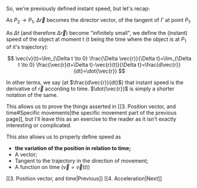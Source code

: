 

So, we're previously defined instant speed, but let's recap:

As $P_2\rightarrow P_1$, $\Delta\vec{r}$ becomes the director vector, of the tangent of $\Gamma$ at point $P_1$.

As $\Delta t$ (and therefore $\Delta\vec{r}$) become "infinitely small", we define the (instant) speed of the object at moment t (t being the time where the object is at $P_1$ of it's trajectory):

$$
\vec{v}(t)=\lim_{\Delta t \to 0} \frac{\Delta \vec{r}}{\Delta t}=\lim_{\Delta t \to 0} \frac{\vec{r}(t+\Delta t)-\vec{r}(t)}{\Delta t}=\frac{d\vec{r}}{dt}=\dot{\vec{r}}
$$


In other terms, we say (at $\frac{d\vec{r}}{dt}$) that instant speed is the derivative of $\vec{r}$ according to time. $\dot{\vec{r}}$ is simply a shorter notation of the same.


This allows us to prove the things asserted in [[3. Position vector, and time#Specific movements|the specific movement part of the previous page]], but I'll leave this as an exercise to the reader as it isn't exactly interesting or complicated.

This also allows us to properly define speed as
- **the variation of the position in relation to time;**
- A vector;
- Tangent to the trajectory in the direction of movement;
- A function on time ($\vec{v}=\vec{v}(t)$)

[[3. Position vector, and time|Previous]]
[[4. Acceleration|Next]]
